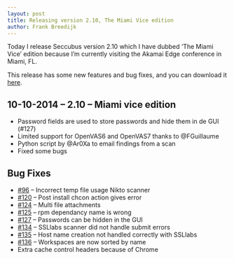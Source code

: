 ```yaml
---
layout: post
title: Releasing version 2.10, The Miami Vice edition
author: Frank Breedijk
---
```

Today I release Seccubus version 2.10 which I have dubbed ‘The Miami Vice’
edition because I’m currently visiting the Akamai Edge conference in Miami,
FL.

This release has some new features and bug fixes, and you can download it
[here](https://github.com/schubergphilis/Seccubus_v2/releases/tag/2.10).

10-10-2014 – 2.10 – Miami vice edition  
---  
* Password fields are used to store passwords and hide them in de GUI (#127)  
* Limited support for OpenVAS6 and OpenVAS7 thanks to @FGuillaume  
* Python script by @Ar0Xa to email findings from a scan  
* Fixed some bugs

Bug Fixes  
---  
* [#96](https://github.com/schubergphilis/Seccubus_v2/issues/96) – Incorrect temp file usage Nikto scanner  
* [#120](https://github.com/schubergphilis/Seccubus_v2/issues/120) – Post install chcon action gives error  
* [#124](https://github.com/schubergphilis/Seccubus_v2/issues/124) – Multi file attachments  
* [#125](https://github.com/schubergphilis/Seccubus_v2/issues/125) – rpm dependancy name is wrong  
* [#127](https://github.com/schubergphilis/Seccubus_v2/issues/127) – Passwords can be hidden in the GUI  
* [#134](https://github.com/schubergphilis/Seccubus_v2/issues/134) – SSLlabs scanner did not handle submit errors  
* [#135](https://github.com/schubergphilis/Seccubus_v2/issues/135) – Host name creation not handled correctly with SSLlabs  
* [#136](https://github.com/schubergphilis/Seccubus_v2/issues/136) – Workspaces are now sorted by name  
* Extra cache control headers because of Chrome

